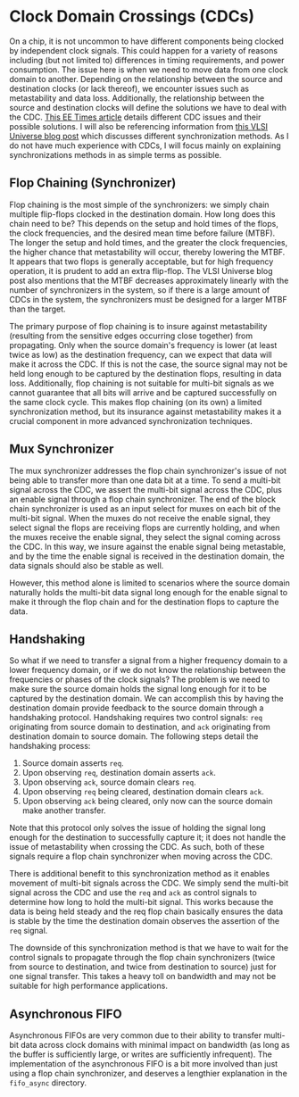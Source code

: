 # Clock Domain Crossings (CDCs)
On a chip, it is not uncommon to have different components being clocked by independent clock signals. This could happen for a variety of reasons including (but not limited to) differences in timing requirements, and power consumption. The issue here is when we need to move data from one clock domain to another. Depending on the relationship between the source and destination clocks (or lack thereof), we encounter issues such as metastability and data loss. Additionally, the relationship between the source and destination clocks will define the solutions we have to deal with the CDC. [This EE Times article](https://www.eetimes.com/understanding-clock-domain-crossing-issues/) details different CDC issues and their possible solutions. I will also be referencing information from [this VLSI Universe blog post](https://vlsiuniverse.blogspot.com/2013/09/synchronization-schemes.html) which discusses different synchronization methods. As I do not have much experience with CDCs, I will focus mainly on explaining synchronizations methods in as simple terms as possible. 

## Flop Chaining (Synchronizer)
Flop chaining is the most simple of the synchronizers: we simply chain multiple flip-flops clocked in the destination domain. How long does this chain need to be? This depends on the setup and hold times of the flops, the clock frequencies, and the desired mean time before failure (MTBF). The longer the setup and hold times, and the greater the clock frequencies, the higher chance that metastability will occur, thereby lowering the MTBF. It appears that two flops is generally acceptable, but for high frequency operation, it is prudent to add an extra flip-flop. The VLSI Universe blog post also mentions that the MTBF decreases approximately linearly with the number of synchronizers in the system, so if there is a large amount of CDCs in the system, the synchronizers must be designed for a larger MTBF than the target.

The primary purpose of flop chaining is to insure against metastability (resulting from the sensitive edges occurring close together) from propagating. Only when the source domain's frequency is lower (at least twice as low) as the destination frequency, can we expect that data will make it across the CDC. If this is not the case, the source signal may not be held long enough to be captured by the destination flops, resulting in data loss. Additionally, flop chaining is not suitable for multi-bit signals as we cannot guarantee that all bits will arrive and be captured successfully on the same clock cycle. This makes flop chaining (on its own) a limited synchronization method, but its insurance against metastability makes it a crucial component in more advanced synchronization techniques.

## Mux Synchronizer
The mux synchronizer addresses the flop chain synchronizer's issue of not being able to transfer more than one data bit at a time. To send a multi-bit signal across the CDC, we assert the multi-bit signal across the CDC, plus an enable signal through a flop chain synchronizer. The end of the block chain synchronizer is used as an input select for muxes on each bit of the multi-bit signal. When the muxes do not receive the enable signal, they select signal the flops are receiving flops are currently holding, and when the muxes receive the enable signal, they select the signal coming across the CDC. In this way, we insure against the enable signal being metastable, and by the time the enable signal is received in the destination domain, the data signals should also be stable as well.

However, this method alone is limited to scenarios where the source domain naturally holds the multi-bit data signal long enough for the enable signal to make it through the flop chain and for the destination flops to capture the data.

## Handshaking
So what if we need to transfer a signal from a higher frequency domain to a lower frequency domain, or if we do not know the relationship between the frequencies or phases of the clock signals? The problem is we need to make sure the source domain holds the signal long enough for it to be captured by the destination domain. We can accomplish this by having the destination domain provide feedback to the source domain through a handshaking protocol. Handshaking requires two control signals: `req` originating from source domain to destination, and `ack` originating from destination domain to source domain. The following steps detail the handshaking process:

1. Source domain asserts `req`.
2. Upon observing `req`, destination domain asserts `ack`.
3. Upon observing `ack`, source domain clears `req`.
4. Upon observing `req` being cleared, destination domain clears `ack`.
5. Upon observing `ack` being cleared, only now can the source domain make another transfer.

Note that this protocol only solves the issue of holding the signal long enough for the destination to successfully capture it; it does not handle the issue of metastability when crossing the CDC. As such, both of these signals require a flop chain synchronizer when moving across the CDC.

There is additional benefit to this synchronization method as it enables movement of multi-bit signals across the CDC. We simply send the multi-bit signal across the CDC and use the `req` and `ack` as control signals to determine how long to hold the multi-bit signal. This works because the data is being held steady and the req flop chain basically ensures the data is stable by the time the destination domain observes the assertion of the `req` signal.

The downside of this synchronization method is that we have to wait for the control signals to propagate through the flop chain synchronizers (twice from source to destination, and twice from destination to source) just for one signal transfer. This takes a heavy toll on bandwidth and may not be suitable for high performance applications.

## Asynchronous FIFO
Asynchronous FIFOs are very common due to their ability to transfer multi-bit data across clock domains with minimal impact on bandwidth (as long as the buffer is sufficiently large, or writes are sufficiently infrequent). The implementation of the asynchronous FIFO is a bit more involved than just using a flop chain synchronizer, and deserves a lengthier explanation in the `fifo_async` directory.


